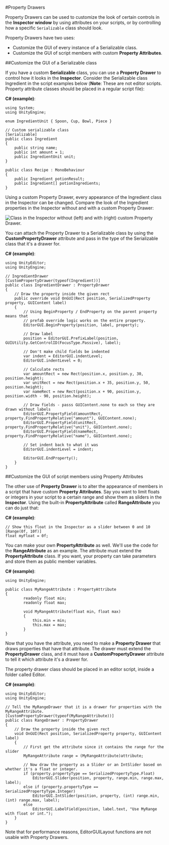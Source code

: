 #Property Drawers

Property Drawers can be used to customize the look of certain controls in the __Inspector window__ by using attributes on your scripts, or by controlling how a specific `Serializable` class should look.

Property Drawers have two uses:

* Customize the GUI of every instance of a Serializable class.
* Customize the GUI of script members with custom __Property Attributes__.


##Customize the GUI of a Serializable class

If you have a custom __Serializable__ class, you can use a __Property Drawer__ to control how it looks in the __Inspector__. Consider the Serializable class Ingredient in the script examples below (**Note**: These are not editor scripts. Property attribute classes should be placed in a regular script file):

**C# (example)**:

````
using System;
using UnityEngine;

enum IngredientUnit { Spoon, Cup, Bowl, Piece }

// Custom serializable class
[Serializable]
public class Ingredient
{
    public string name;
    public int amount = 1;
    public IngredientUnit unit;
}

public class Recipe : MonoBehaviour
{
    public Ingredient potionResult;
    public Ingredient[] potionIngredients;
}
````

Using a custom Property Drawer, every appearance of the Ingredient class in the Inspector can be changed. Compare the look of the Ingredient properties in the Inspector without and with a custom Property Drawer:


![Class in the Inspector without (left) and with (right) custom Property Drawer.](../uploads/Main/CustomPropertyDrawer_Class.png) 

You can attach the Property Drawer to a Serializable class by using the __CustomPropertyDrawer__ attribute and pass in the type of the Serializable class that it's a drawer for.

**C# (example)**:

````
using UnityEditor;
using UnityEngine;

// IngredientDrawer
[CustomPropertyDrawer(typeof(Ingredient))]
public class IngredientDrawer : PropertyDrawer
{
    // Draw the property inside the given rect
    public override void OnGUI(Rect position, SerializedProperty property, GUIContent label)
    {
        // Using BeginProperty / EndProperty on the parent property means that
        // prefab override logic works on the entire property.
        EditorGUI.BeginProperty(position, label, property);

        // Draw label
        position = EditorGUI.PrefixLabel(position, GUIUtility.GetControlID(FocusType.Passive), label);

        // Don't make child fields be indented
        var indent = EditorGUI.indentLevel;
        EditorGUI.indentLevel = 0;

        // Calculate rects
        var amountRect = new Rect(position.x, position.y, 30, position.height);
        var unitRect = new Rect(position.x + 35, position.y, 50, position.height);
        var nameRect = new Rect(position.x + 90, position.y, position.width - 90, position.height);

        // Draw fields - passs GUIContent.none to each so they are drawn without labels
        EditorGUI.PropertyField(amountRect, property.FindPropertyRelative("amount"), GUIContent.none);
        EditorGUI.PropertyField(unitRect, property.FindPropertyRelative("unit"), GUIContent.none);
        EditorGUI.PropertyField(nameRect, property.FindPropertyRelative("name"), GUIContent.none);

        // Set indent back to what it was
        EditorGUI.indentLevel = indent;

        EditorGUI.EndProperty();
    }
}
````


##Customize the GUI of script members using Property Attributes

The other use of __Property Drawer__ is to alter the appearance of members in a script that have custom __Property Attributes__. Say you want to limit floats or integers in your script to a certain range and show them as sliders in the __Inspector__. Using the built-in __PropertyAttribute__ called __RangeAttribute__ you can do just that:

**C# (example)**:

````
// Show this float in the Inspector as a slider between 0 and 10
[Range(0f, 10f)]
float myFloat = 0f;
````

You can make your own __PropertyAttribute__ as well. We'll use the code for the __RangeAttribute__ as an example. The attribute must extend the __PropertyAttribute__ class. If you want, your property can take parameters and store them as public member variables.

**C# (example)**:

````
using UnityEngine;

public class MyRangeAttribute : PropertyAttribute 
{
		readonly float min;
		readonly float max;
		
		void MyRangeAttribute(float min, float max)
		{
			this.min = min;
			this.max = max;
		}
}
````

Now that you have the attribute, you need to make a __Property Drawer__ that draws properties that have that attribute. The drawer must extend the __PropertyDrawer__ class, and it must have a __CustomPropertyDrawer__ attribute to tell it which attribute it's a drawer for.

The property drawer class should be placed in an editor script, inside a folder called Editor.

**C# (example)**:

````
using UnityEditor;
using UnityEngine;

// Tell the MyRangeDrawer that it is a drawer for properties with the MyRangeAttribute.
[CustomPropertyDrawer(typeof(MyRangeAttribute))]
public class RangeDrawer : PropertyDrawer
{
	// Draw the property inside the given rect
	void OnGUI(Rect position, SerializedProperty property, GUIContent label)
	{
		// First get the attribute since it contains the range for the slider
		MyRangeAttribute range = (MyRangeAttribute)attribute;

		// Now draw the property as a Slider or an IntSlider based on whether it's a float or integer.
		if (property.propertyType == SerializedPropertyType.Float)
			EditorGUI.Slider(position, property, range.min, range.max, label);
		else if (property.propertyType == SerializedPropertyType.Integer)
			EditorGUI.IntSlider(position, property, (int) range.min, (int) range.max, label);
		else
			EditorGUI.LabelField(position, label.text, "Use MyRange with float or int.");
	}
}

````

Note that for performance reasons, EditorGUILayout functions are not usable with Property Drawers.

